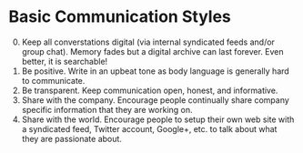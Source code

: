 # Basic Communication Styles

0. Keep all converstations digital (via internal syndicated feeds and/or group chat). Memory fades
   but a digital archive can last forever. Even better, it is searchable!
0. Be positive. Write in an upbeat tone as body language is generally hard to communicate.
0. Be transparent. Keep communication open, honest, and informative.
0. Share with the company. Encourage people continually share company specific information that they
   are working on.
0. Share with the world. Encourage people to setup their own web site with a syndicated feed,
   Twitter account, Google+, etc. to talk about what they are passionate about.
